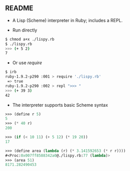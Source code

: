 README
------
* A Lisp (Scheme) interpreter in Ruby; includes a REPL.

* Run directly

``` bash
$ chmod a+x ./lispy.rb  
$ ./lispy.rb
>>> (+ 5 2)
7
```

* Or use *require* 

``` bash
$ irb
ruby-1.9.2-p290 :001 > require './lispy.rb'
 => true 
ruby-1.9.2-p290 :002 > repl ">>> "
>>> (+ 39 3)
42
```

* The interpreter supports basic Scheme syntax

``` lisp
>>> (define r 5)
5
>>> (* 40 r)
200
```

``` lisp
>>> (if (< 10 11) (+ 5 12) (* 19 20))
17
```

``` lisp
>>> (define area (lambda (r) (* 3.141592653 (* r r))))
#<Proc:0x007ff8588342a0@./lispy.rb:77 (lambda)>
>>> (area 51)
8171.282490453
```